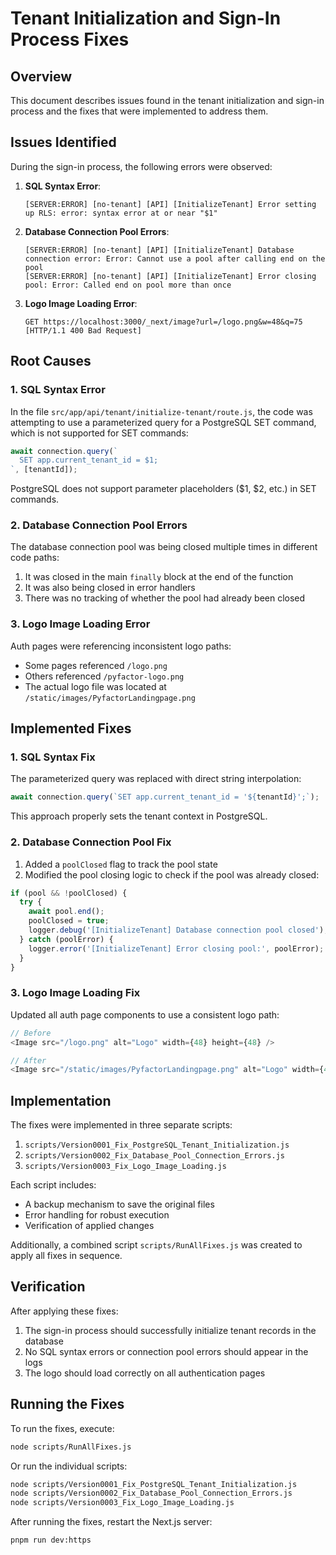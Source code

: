 # Tenant Initialization and Sign-In Process Fixes

## Overview

This document describes issues found in the tenant initialization and sign-in process and the fixes that were implemented to address them.

## Issues Identified

During the sign-in process, the following errors were observed:

1. **SQL Syntax Error**:
   ```
   [SERVER:ERROR] [no-tenant] [API] [InitializeTenant] Error setting up RLS: error: syntax error at or near "$1"
   ```

2. **Database Connection Pool Errors**:
   ```
   [SERVER:ERROR] [no-tenant] [API] [InitializeTenant] Database connection error: Error: Cannot use a pool after calling end on the pool
   [SERVER:ERROR] [no-tenant] [API] [InitializeTenant] Error closing pool: Error: Called end on pool more than once
   ```

3. **Logo Image Loading Error**:
   ```
   GET https://localhost:3000/_next/image?url=/logo.png&w=48&q=75 [HTTP/1.1 400 Bad Request]
   ```

## Root Causes

### 1. SQL Syntax Error

In the file `src/app/api/tenant/initialize-tenant/route.js`, the code was attempting to use a parameterized query for a PostgreSQL SET command, which is not supported for SET commands:

```javascript
await connection.query(`
  SET app.current_tenant_id = $1;
`, [tenantId]);
```

PostgreSQL does not support parameter placeholders ($1, $2, etc.) in SET commands.

### 2. Database Connection Pool Errors

The database connection pool was being closed multiple times in different code paths:

1. It was closed in the main `finally` block at the end of the function
2. It was also being closed in error handlers
3. There was no tracking of whether the pool had already been closed

### 3. Logo Image Loading Error

Auth pages were referencing inconsistent logo paths:
- Some pages referenced `/logo.png`
- Others referenced `/pyfactor-logo.png`
- The actual logo file was located at `/static/images/PyfactorLandingpage.png`

## Implemented Fixes

### 1. SQL Syntax Fix

The parameterized query was replaced with direct string interpolation:

```javascript
await connection.query(`SET app.current_tenant_id = '${tenantId}';`);
```

This approach properly sets the tenant context in PostgreSQL.

### 2. Database Connection Pool Fix

1. Added a `poolClosed` flag to track the pool state
2. Modified the pool closing logic to check if the pool was already closed:

```javascript
if (pool && !poolClosed) {
  try {
    await pool.end();
    poolClosed = true;
    logger.debug('[InitializeTenant] Database connection pool closed');
  } catch (poolError) {
    logger.error('[InitializeTenant] Error closing pool:', poolError);
  }
}
```

### 3. Logo Image Loading Fix

Updated all auth page components to use a consistent logo path:

```javascript
// Before
<Image src="/logo.png" alt="Logo" width={48} height={48} />

// After
<Image src="/static/images/PyfactorLandingpage.png" alt="Logo" width={48} height={48} />
```

## Implementation

The fixes were implemented in three separate scripts:

1. `scripts/Version0001_Fix_PostgreSQL_Tenant_Initialization.js`
2. `scripts/Version0002_Fix_Database_Pool_Connection_Errors.js`
3. `scripts/Version0003_Fix_Logo_Image_Loading.js`

Each script includes:
- A backup mechanism to save the original files
- Error handling for robust execution
- Verification of applied changes

Additionally, a combined script `scripts/RunAllFixes.js` was created to apply all fixes in sequence.

## Verification

After applying these fixes:

1. The sign-in process should successfully initialize tenant records in the database
2. No SQL syntax errors or connection pool errors should appear in the logs
3. The logo should load correctly on all authentication pages

## Running the Fixes

To run the fixes, execute:

```bash
node scripts/RunAllFixes.js
```

Or run the individual scripts:

```bash
node scripts/Version0001_Fix_PostgreSQL_Tenant_Initialization.js
node scripts/Version0002_Fix_Database_Pool_Connection_Errors.js
node scripts/Version0003_Fix_Logo_Image_Loading.js
```

After running the fixes, restart the Next.js server:

```bash
pnpm run dev:https
``` 